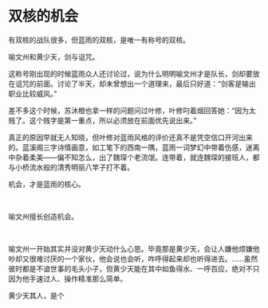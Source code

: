 # 双核的机会

有双核的战队很多，但蓝雨的双核，是唯一有称号的双核。

喻文州和黄少天，剑与诅咒。

这称号刚出现的时候蓝雨众人还讨论过，说为什么明明喻文州才是队长，剑却要放在诅咒的前面。讨论了半天，却未曾想出一个道理来，最后只好道：“剑客是输出职业比较威风。”

差不多这个时候，苏沐橙也拿一样的问题问过叶修，叶修叼着烟回答她：“因为太贱了。这个贱字是第一重点，所以必须放在前面优先说出来。”

真正的原因早就无人知晓，但叶修对蓝雨风格的评价还真不是凭空信口开河出来的。蓝溪阁三字诗情画意，如工笔下的西南一隅，蓝雨一词梦幻中带着伤感，迷离中杂着柔美——偏不知怎么，出了魏琛个老流氓。连带着，就连魏琛的接班人，都与小桥流水般的清秀明丽八竿子打不着。

机会，才是蓝雨的核心。

<br>

喻文州擅长创造机会。

<br>

喻文州一开始其实并没对黄少天动什么心思。毕竟那是黄少天，会让人嫌他烦嫌他吵却又很难讨厌的一个家伙，他会说也会听，咋呼得起来却也听得进去。……虽然彼时都是不谙世事的毛头小子，但黄少天能在其中如鱼得水、一呼百应，绝对不只因为他手速过人、操作精准那么简单。

黄少天其人，是个

